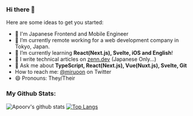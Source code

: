 ### Hi there 👋

Here are some ideas to get you started:

- 🔭 I'm Japanese Frontend and Mobile Engineer
- 🏦 I’m currently remote working for a web development company in Tokyo, Japan. 
- 🌱 I’m currently learning **React(Next.js), Svelte, iOS and English**!
- 📝 I write technical articles on [zenn.dev](https://zenn.dev/miruoon_892) (Japanese Only...)
- 💬 Ask me about **TypeScript, React(Next.js), Vue(Nuxt.js), Svelte, Git**
- How to reach me: [@miruoon](https://twitter.com/miruoon) on Twitter
- 😄 Pronouns: They/Their

### My Github Stats:
![Apoorv's github stats](https://github-readme-stats.vercel.app/api?username=miily8310s&show_icons=true&theme=dracula)
[![Top Langs](https://github-readme-stats.vercel.app/api/top-langs/?username=miily8310s&layout=compact&theme=dracula)](https://github.com/anuraghazra/github-readme-stats)
